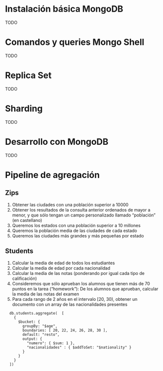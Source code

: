 # Instalación básica MongoDB

TODO

# Comandos y queries Mongo Shell

TODO

# Replica Set

TODO

# Sharding

TODO

# Desarrollo con MongoDB

TODO

# Pipeline de agregación

## Zips

1. Obtener las ciudades con una población superior a 10000
2. Obtener los resultados de la consulta anterior ordenados de mayor a menor, y que sólo tengan un campo personalizado llamado “población” (en castellano)
3. Queremos los estados con una población superior a 10 millones
4. Queremos la población media de las ciudades de cada estado
5. Queremos las ciudades más grandes y más pequeñas por estado


## Students

1. Calcular la media de edad de todos los estudiantes
2. Calcular la media de edad por cada nacionalidad
3. Calcular la media de las notas (ponderando por igual cada tipo de calificación)
4. Consideremos que sólo aprueban los alumnos que tienen más de 70 puntos en la tarea (“homework”): De los alumnos que aprueban, calcular la media de las notas del examen
5. Para cada rango de 2 años en el intervalo [20, 30), obtener un documento con un array de las nacionalidades presentes
```
  db.students.aggregate(  [
    {
      $bucket: {
        groupBy: "$age",
        boundaries: [ 20, 22, 24, 26, 28, 30 ],
        default: "resto",
        output: {
          "numero": { $sum: 1 },
          "nacionalidades" : { $addToSet: "$nationality" }
        }
      }
    }
  ])
```
